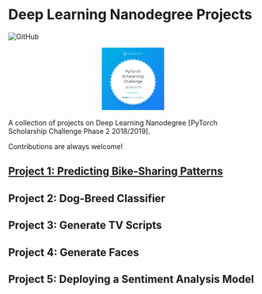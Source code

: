 # Deep Learning Nanodegree Projects

![GitHub](https://img.shields.io/github/license/mashape/apistatus.svg)

<p align="center">
  <img src="./images/pytorch_scholarship.png" width="25%">
</p>

A collection of projects on Deep Learning Nanodegree [PyTorch Scholarship Challenge Phase 2 2018/2019].

Contributions are always welcome!

## [Project 1: Predicting Bike-Sharing Patterns](https://github.com/agungsantoso/deep-learning-nanodegree-projects/tree/master/p1)

## Project 2: Dog-Breed Classifier

## Project 3: Generate TV Scripts

## Project 4: Generate Faces

## Project 5: Deploying a Sentiment Analysis Model
